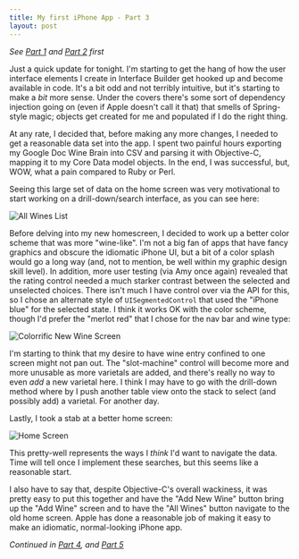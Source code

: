 ```yaml
--- 
title: My first iPhone App - Part 3
layout: post
---
```

_See [Part 1][part1] and [Part 2][part2] first_

Just a quick update for tonight.  I'm starting to get the hang of how the user interface elements I create in Interface Builder get hooked up and become available in code.  It's a bit odd and not terribly intuitive, but it's starting to make a *bit* more sense.  Under the covers there's some sort of dependency injection going on (even if Apple doesn't call it that) that smells of Spring-style magic; objects get created for me and populated if I do the right thing.

At any rate, I decided that, before making any more changes, I needed to get a reasonable data set into the app.  I spent two painful hours exporting my Google Doc Wine Brain into CSV and parsing it with Objective-C, mapping it to my Core Data model objects.  In the end, I was successful, but, WOW, what a pain compared to Ruby or Perl.  

Seeing this large set of data on the home screen was very motivational to start working on a drill-down/search interface, as you can see here:

![All Wines List](/images/wine_brain_all_wines.jpg)

Before delving into my new homescreen, I decided to work up a better color scheme that was more "wine-like".  I'm not a big fan of apps that have fancy graphics and obscure the idiomatic iPhone UI, but a bit of a color splash would go a long way (and, not to mention, be well within my graphic design skill level).  In addition, more user testing (via Amy once again) revealed that the rating control needed a much starker contrast between the selected and unselected choices.  There isn't much I have control over via the API for this, so I chose an alternate style of <code>UISegmentedControl</code> that used the "iPhone blue" for the selected state.  I think it works OK with the color scheme, though I'd prefer the "merlot red" that I chose for the nav bar and wine type:

![Colorrific New Wine Screen](/images/wine_brain_new_wine_4.jpg)

I'm starting to think that my desire to have wine entry confined to one screen might not pan out.  The "slot-machine" control will become more and more unusable as more varietals are added, and there's really no way to even _add_ a new varietal here.  I think I may have to go with the drill-down method where by I push another table view onto the stack to select (and possibly add) a varietal.  For another day.

Lastly, I took a stab at a better home screen:

![Home Screen](/images/wine_brain_homescreen.jpg)

This pretty-well represents the ways I *think* I'd want to navigate the data.  Time will tell once I implement these searches, but this seems like a reasonable start.

I also have to say that, despite Objective-C's overall wackiness, it was pretty easy to put this together and have the "Add New Wine" button bring up the "Add Wine" screen and to have the "All Wines" button navigate to the old home screen.  Apple has done a reasonable job of making it easy to make an idiomatic, normal-looking iPhone app.

_Continued in [Part 4][part4], and [Part 5][part5]_

[part1]: /blog/2010/06/27/iphone-app-part-2.html
[part2]: /blog/2010/06/27/iphone-app-part-2.html
[part4]: /blog/2010/07/08/iphone-app-part-4.html
[part5]: /blog/2010/07/18/iphone-app-part-5.html
